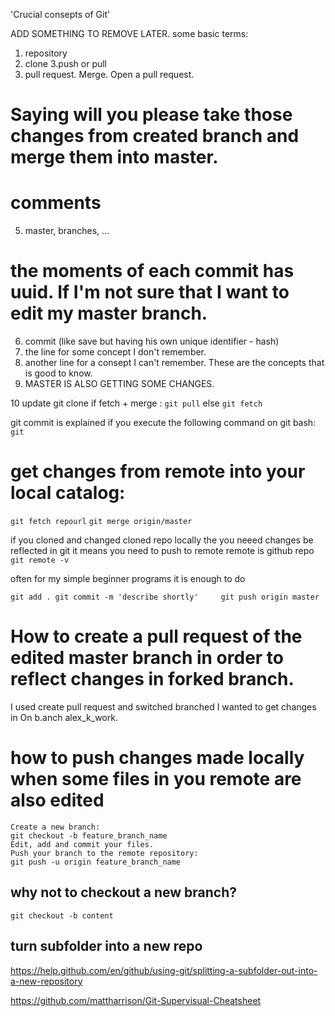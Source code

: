 'Crucial consepts of Git'

ADD SOMETHING TO REMOVE LATER.
some basic terms:
1. repository
2. clone
3.push or pull
4. pull request. Merge. Open a pull request. 
# Saying will you please take those changes from created branch and merge them into master.
# comments 
5. master, branches, ...
# the moments of each commit has uuid. If I'm not sure that I want to edit my master branch.
6. commit (like save but having his own unique identifier - hash)
7. the line for some concept I don't remember.
8. another line for a consept I can't remember. 
These are the concepts that is good to know. 
9. MASTER IS ALSO GETTING SOME CHANGES.



10 update git clone
if fetch + merge : 
`git pull`
else 
`git fetch`

git commit is explained if you execute the following command on git bash:
`git`

# get changes from remote into your local catalog:
`git fetch repourl`
`git merge origin/master`
    
if you cloned and changed cloned repo locally the you neeed changes be reflected 
in git it means you need to push to remote 
remote is github repo
`git remote -v`

often for my simple beginner programs it is enough to do 

`git add .
git commit -m 'describe shortly'    
git push origin master
`


# How to create a pull request of the edited master branch in order to reflect changes in forked branch.

I used create pull request and switched branched I wanted to get changes in On b.anch alex_k_work.

# how to push changes made locally when some files in you remote are also edited

    Create a new branch:
    git checkout -b feature_branch_name
    Edit, add and commit your files.
    Push your branch to the remote repository:
    git push -u origin feature_branch_name
## why not to checkout a new branch?

`git checkout -b content`


## turn subfolder into a new repo

https://help.github.com/en/github/using-git/splitting-a-subfolder-out-into-a-new-repository


<https://github.com/mattharrison/Git-Supervisual-Cheatsheet>
